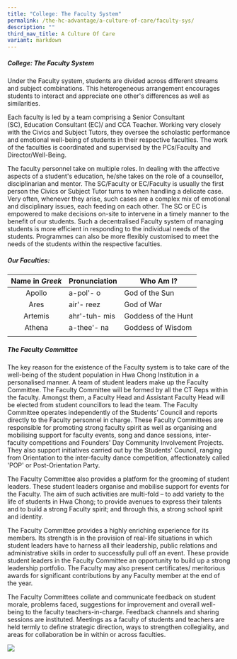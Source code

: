```yaml
---
title: "College: The Faculty System"
permalink: /the-hc-advantage/a-culture-of-care/faculty-sys/
description: ""
third_nav_title: A Culture Of Care
variant: markdown
---
```

##### College: The Faculty System

Under the Faculty system, students are divided across different streams and subject combinations. This heterogeneous arrangement encourages students to interact and appreciate one other's differences as well as similarities.

Each faculty is led by a team comprising a Senior Consultant (SC),&nbsp;Education Consultant (EC)/ and CCA Teacher. Working very closely with the Civics and Subject Tutors, they oversee the scholastic performance and emotional well-being of students in their respective faculties. The work of the faculties is coordinated and supervised by the PCs/Faculty and Director/Well-Being.

The faculty personnel take on multiple roles. In dealing with the affective aspects of a student's education, he/she takes on the role of a counsellor, disciplinarian and mentor. The SC/Faculty or EC/Faculty is usually the first person the Civics or Subject Tutor turns to when handling a delicate case. Very often, whenever they arise, such cases are a complex mix of emotional and disciplinary issues, each feeding on each other. The SC or EC is empowered to make decisions on-site to intervene in a timely manner to the benefit of our students. Such a decentralised Faculty system of managing students is more efficient in responding to the individual needs of the students. Programmes can also be more flexibly customised to meet the needs of the students within the respective faculties.

##### Our Faculties:

| Name in&nbsp;_Greek_  | Pronunciation  | Who Am I?  |
|:-:|---|---|
| Apollo  | a-pol'- o  | God of the Sun  |
| Ares | air'- reez  | God of War  |
| Artemis | ahr'-tuh- mis  | Goddess of the Hunt  |
| Athena  | a-thee'- na  | Goddess of Wisdom  |
|   |   |   |

##### The Faculty Committee

The key reason for the existence of the Faculty system is to take care of the well-being of the student population in Hwa Chong Institution in a personalised manner. A team of student leaders make up the Faculty Committee. The Faculty Committee will be formed by all the CT Reps within the faculty. Amongst them, a Faculty Head and Assistant Faculty Head will be elected from student councillors to lead the team. The Faculty Committee operates independently of the Students’ Council and reports directly to the Faculty personnel in charge. These Faculty Committees are responsible for promoting strong faculty spirit as well as organising and mobilising support for faculty events, song and dance sessions, inter-faculty competitions and Founders' Day Community Involvement Projects. They also support initiatives carried out by the Students' Council, ranging from Orientation to the inter-faculty dance competition, affectionately called 'POP' or Post-Orientation Party.&nbsp;

The Faculty Committee also provides a platform for the grooming of student leaders. These student leaders organise and mobilise support for events for the Faculty. The aim of such activities are multi-fold – to add variety to the life of students in Hwa Chong; to provide avenues to express their talents and to build a strong Faculty spirit; and through this, a strong school spirit and identity.

The Faculty Committee provides a highly enriching experience for its members. Its strength is in the provision of real-life situations in which student leaders have to harness all their leadership, public relations and administrative skills in order to successfully pull off an event. These provide student leaders in the Faculty Committee an opportunity to build up a strong leadership portfolio. The Faculty may also present certificates/ meritorious awards for significant contributions by any Faculty member at the end of the year.

The Faculty Committees collate and communicate feedback on student morale, problems faced, suggestions for improvement and overall well-being to the faculty teachers-in-charge. Feedback channels and sharing sessions are instituted. Meetings as a faculty of students and teachers are held termly to define strategic direction, ways to strengthen collegiality, and areas for collaboration be in within or across faculties.

![](/images/College_Faculties_O1.JPG)

